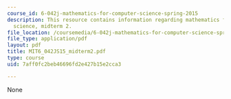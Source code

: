 ```yaml
---
course_id: 6-042j-mathematics-for-computer-science-spring-2015
description: This resource contains information regarding mathematics for computer
  science, midterm 2.
file_location: /coursemedia/6-042j-mathematics-for-computer-science-spring-2015/7aff0fc2beb46696fd2e427b15e2cca3_MIT6_042JS15_midterm2.pdf
file_type: application/pdf
layout: pdf
title: MIT6_042JS15_midterm2.pdf
type: course
uid: 7aff0fc2beb46696fd2e427b15e2cca3

---
```

None